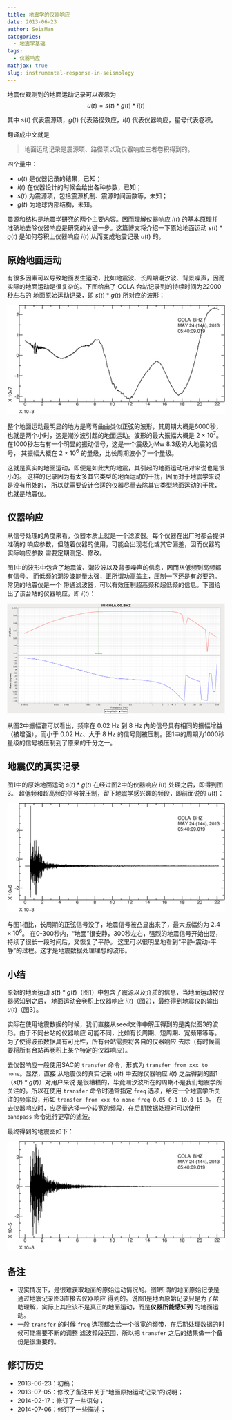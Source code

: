 ```yaml
---
title: 地震学的仪器响应
date: 2013-06-23
author: SeisMan
categories:
  - 地震学基础
tags:
  - 仪器响应
mathjax: true
slug: instrumental-response-in-seismology
---
```


地震仪观测到的地面运动记录可以表示为 $$u(t)=s(t) \ast g(t) \ast i(t)$$

其中 $s(t)$ 代表震源项，$g(t)$ 代表路径效应，$i(t)$ 代表仪器响应，星号代表卷积。

翻译成中文就是

> 地面运动记录是震源项、路径项以及仪器响应三者卷积得到的。

四个量中：

- $u(t)$ 是仪器记录的结果，已知；
- $i(t)$ 在仪器设计的时候会给出各种参数，已知；
- $s(t)$ 为震源项，包括震源机制、震源时间函数等，未知；
- $g(t)$ 为地球内部结构，未知。

震源和结构是地震学研究的两个主要内容。因而理解仪器响应 $i(t)$ 的基本原理并
准确地去除仪器响应是研究的关键一步。这篇博文将介绍一下原始地面运动
$s(t) \ast g(t)$ 是如何卷积上仪器响应 $i(t)$ 从而变成地震记录 $u(t)$ 的。

<!--more-->

## 原始地面运动

有很多因素可以导致地面发生运动，比如地震波、长周期潮汐波、背景噪声，因而
实际的地面运动是很复杂的。下图给出了 COLA 台站记录到的持续时间为22000秒左右的
地面原始运动记录，即 $s(t) \ast g(t)$ 所对应的波形：

![原始地面运动；横轴代表时间，纵轴代表振幅。](/images/2013062301.png)

整个地面运动最明显的地方是弯弯曲曲类似正弦的波形，其周期大概是6000秒，
也就是两个小时，这是潮汐波引起的地面运动。波形的最大振幅大概是 $2\times10^7$。
在1000秒左右有一个明显的振动信号，这是一个震级为Mw 8.3级的大地震的信号，
其振幅大概在 $2\times10^6$ 的量级，比长周期波小了一个量级。

这就是真实的地面运动，即便是如此大的地震，其引起的地面运动相对来说也是很小的。
这样的记录因为有太多其它类型的地面运动的干扰，因而对于地震学来说是没有用处的，
所以就需要设计合适的仪器尽量去除其它类型地面运动的干扰，也就是地震仪。

## 仪器响应

从信号处理的角度来看，仪器本质上就是一个滤波器。每个仪器在出厂时都会提供准确的
响应参数，但随着仪器的使用，可能会出现老化或其它偏差，因而仪器的实际响应参数
需要定期测定、修改。

图1中的波形中包含了地震波、潮汐波以及背景噪声的信息，因而从低频到高频都有信号。
而低频的潮汐波能量太强，正所谓功高盖主，压制一下还是有必要的。常见的地震仪是一个
带通滤波器，可以有效压制超高频和超低频的信息。下图给出了该台站的仪器响应，即 $i(t)$：

![仪器响应频谱图。横轴为频率，上图为振幅谱，下图为相位谱。](/images/2013062302.png)

从图2中振幅谱可以看出，频率在 0.02 Hz 到 8 Hz 内的信号具有相同的振幅增益（被增强），而小于
0.02 Hz、大于 8 Hz 的信号则被压制。图1中的周期为1000秒量级的信号被压制到了原来的千分之一。

## 地震仪的真实记录

图1中的原始地面运动 $s(t) \ast g(t)$ 在经过图2中的仪器响应 $i(t)$ 处理之后，即得到图3。
超低频和超高频的信号被压制，留下地震学感兴趣的频段，即前面说的 $u(t)$：

![COLA台站的地震记录](/images/2013062303.png)

与图1相比，长周期的正弦信号没了，地震信号被凸显出来了，最大振幅约为 $2.4\times10^6$。
在0-300秒内，“地面”很安静，300秒左右，强烈的地震信号开始出现，持续了很长一段时间后，又恢复了平静。
这里可以很明显地看到“平静-震动-平静”的过程。这才是地震数据处理理想的波形。

## 小结

原始的地面运动 $s(t) \ast g(t)$（图1）中包含了震源以及介质的信息，当地面运动被仪器感知到之后，
地面运动会卷积上仪器响应 $i(t)$（图2），最终得到地震仪的输出 $u(t)$（图3）。

实际在使用地震数据的时候，我们直接从seed文件中解压得到的是类似图3的波形。由于不同台站的仪器响应
可能不同，比如有长周期、短周期、宽频带等等。为了使得波形数据具有可比性，所有台站需要将各自的仪器响应
去除（有时候需要将所有台站再卷积上某个特定的仪器响应）。

去仪器响应一般使用SAC的 `transfer` 命令，形式为 `transfer from xxx to none`。显然，直接
从地震仪的真实记录 $u(t)$ 中去除仪器响应 $i(t)$ 之后得到的图1（$s(t) \ast g(t)$）对用户来说
是很糟糕的，毕竟潮汐波所在的周期不是我们地震学所关注的。所以在使用 `transfer` 命令时通常指定 `freq`
选项，给定一个地震学所关注的频率段，形如 `transfer from xxx to none freq 0.05 0.1 10.0 15.0`。
在去仪器响应时，应尽量选择一个较宽的频段，在后期数据处理时可以使用 `bandpass` 命令进行更窄的滤波。

最终得到的地震图如下：

![理想的地震图，由原始数据经过transfer之后得到。](/images/2013062304.png)

## 备注

- 现实情况下，是很难获取地面的原始运动情况的。图1所谓的地面原始记录是通过地震记录图3直接去仪器响应
得到的。说图1是地面原始记录只是为了帮助理解，实际上其应该不是真正的地面运动，而是**仪器所能感知到**
的地面运动。
- 一般 `transfer` 的时候 `freq` 选项都会给一个很宽的频带，在后期处理数据的时候可能需要不断的调整
滤波频段范围，所以把 `transfer` 之后的结果做一个备份是很重要的。

## 修订历史

- 2013-06-23：初稿；
- 2013-07-05：修改了备注中关于“地面原始运动记录”的说明；
- 2014-02-17：修订了一些语句；
- 2014-07-06：修订了一些描述；
